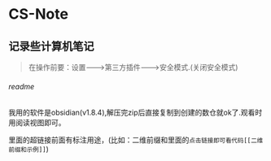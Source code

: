 # CS-Note

## 记录些计算机笔记

>在操作前要：设置--->第三方插件--->安全模式.(关闭安全模式)

###### readme

我用的软件是obsidian(v1.8.4),解压完zip后直接复制到创建的数仓就ok了.观看时用阅读视图即可。

里面的超链接前面有标注用途，(比如：二维前缀和里面的`点击链接即可看代码[[二维前缀和示例]]`)
